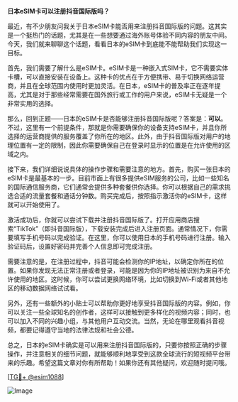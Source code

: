 **日本eSIM卡可以注册抖音国际版吗？**

最近，有不少朋友问我关于日本eSIM卡能否用来注册抖音国际版的问题。这其实是一个挺热门的话题，尤其是在一些想要通过海外账号体验不同内容的朋友中间。今天，我们就来聊聊这个话题，看看日本的eSIM卡到底能不能帮助我们实现这一目标。

首先，我们需要了解什么是eSIM卡。eSIM卡是一种嵌入式SIM卡，它不需要实体卡槽，可以直接安装在设备上。这种卡的优点在于方便携带、易于切换网络运营商，并且在全球范围内使用时更加灵活。在日本，eSIM卡的普及率正在逐年提高，尤其是对于那些经常需要在国外旅行或工作的用户来说，eSIM卡无疑是一个非常实用的选择。

那么，回到正题——日本的eSIM卡是否能够注册抖音国际版呢？答案是：**可以**。不过，这里有一个前提条件，那就是你需要确保你的设备支持eSIM卡，并且你所选择的运营商提供的服务覆盖了你所在的地区。此外，由于抖音国际版对用户的地理位置有一定的限制，因此你需要确保自己在登录时显示的位置是在允许使用的区域之内。

接下来，我们详细说说具体的操作步骤和需要注意的地方。首先，购买一张日本的eSIM卡是最基本的一步。目前市面上有很多提供eSIM服务的公司，比如一些知名的国际通信服务商，它们通常会提供多种套餐供你选择。你可以根据自己的需求挑选合适的流量套餐和通话分钟数。购买完成后，按照指示激活你的eSIM卡，这样就可以开始使用了。

激活成功后，你就可以尝试下载并注册抖音国际版了。打开应用商店搜索“TikTok”（即抖音国际版），下载安装完成后进入注册页面。通常情况下，你需要填写手机号码以完成验证。在这里，你可以使用日本的手机号码进行注册。输入验证码后，设置好密码并完善个人信息即可完成注册。

需要注意的是，在注册过程中，抖音可能会检测你的IP地址，以确定你所在的位置。如果你发现无法正常注册或者登录，可能是因为你的IP地址被识别为来自不允许使用的地区。这时候，你可以尝试更换网络环境，比如切换到Wi-Fi或者其他地区的移动数据网络试试看。

另外，还有一些额外的小贴士可以帮助你更好地享受抖音国际版的内容。例如，你可以关注一些全球知名的创作者，这样可以接触到更多样化的视频内容；同时，也可以加入不同的兴趣小组，与其他用户互动交流。当然，无论在哪里观看抖音视频，都要记得遵守当地的法律法规和社会公德。

总之，日本的eSIM卡确实是可以用来注册抖音国际版的，只要你按照正确的步骤操作，并注意相关的细节问题，就能够顺利地享受到这款全球流行的短视频平台带来的乐趣。希望这篇文章对你有所帮助！如果你还有其他疑问，欢迎随时提问哦。

[[TG💪+ @esim1088](https://t.me/s/esim1088)]

![Image](https://i.postimg.cc/4NQfJmqS/Snipaste-2025-05-13-00-14-12.png)